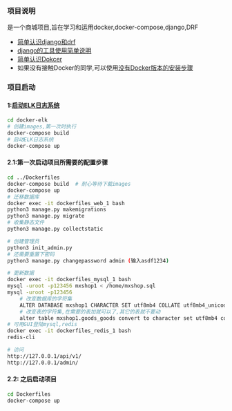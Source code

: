 ### 项目说明
是一个商城项目,旨在学习和运用docker,docker-compose,django,DRF
- [简单认识django和drf](./MxShop/README.md)
- [django的工具使用简单说明](./MxShop/MxShop/README.md)
- [简单认识Dokcer](./Dockerfiles/README.md)
- 如果没有接触Docker的同学,可以使用[没有Docker版本的安装步骤](./MxShop/no_docker_install.md)

### 项目启动
#### 1:[启动ELK日志系统](./docker-elk/README.md)
```bash
cd docker-elk
# 创建images,第一次时执行
docker-compose build
# 启动ELK日志系统
docker-compose up
```

#### 2.1:第一次启动项目所需要的配置步骤
```bash
cd ../Dockerfiles
docker-compose build  # 耐心等待下载images
docker-compose up 
# 迁移数据库
docker exec -it dockerfiles_web_1 bash
python3 manage.py makemigrations
python3 manage.py migrate
# 收集静态文件
python3 manage.py collectstatic

# 创建管理员
python3 init_admin.py
# 还需要重置下密码
python3 manage.py changepassword admin (输入asdf1234)

# 更新数据
docker exec -it dockerfiles_mysql_1 bash
mysql -uroot -p123456 mxshop1 < /home/mxshop.sql
mysql -uroot -p123456
    # 改变数据库的字符集
    ALTER DATABASE mxshop1 CHARACTER SET utf8mb4 COLLATE utf8mb4_unicode_ci;
    # 改变表的字符集,在需要的表加就可以了,其它的表就不要动
    alter table mxshop1.goods_goods convert to character set utf8mb4 collate utf8mb4_bin;
# 可用GUI登陆mysql,redis
docker exec -it dockerfiles_redis_1 bash
redis-cli

# 访问
http://127.0.0.1/api/v1/
http://127.0.0.1/admin/

```

#### 2.2: 之后启动项目
```bash
cd Dockerfiles
docker-compose up
```